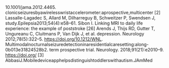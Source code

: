 10.1001/jama.2012.4465.
clonicseizuresbyawirelesswristaccelerometer:aprospective,multicenter
[2] Lassalle-Lagadec S, Allard M, Dilharreguy B, Schweitzer P, Swendsen J,
study.Epilepsia2013;54(4):e58–61.
Sibon I. Linking MRI to daily life experience: the example of poststroke
[26] Arends J, Thijs RD, Gutter T, Ungureanu C, Cluitmans P, Van Dijk J, et al.
depression. Neurology 2012;78(5):322–5. https://doi.org/10.1212/WNL.
Multimodalnocturnalseizuredetectioninaresidentialcaresetting:along-
0b013e31824528b2.
term prospective trial. Neurology. 2018;91(21):e2010–9. https://doi.org/
[3] AbbasiJ.Mobiledeviceapphelpsdistinguishtoddlerswithautism.JAmMed